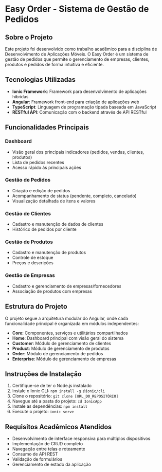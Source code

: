 # Easy Order - Sistema de Gestão de Pedidos

## Sobre o Projeto

Este projeto foi desenvolvido como trabalho acadêmico para a disciplina de Desenvolvimento de Aplicações Móveis. O Easy Order é um sistema de gestão de pedidos que permite o gerenciamento de empresas, clientes, produtos e pedidos de forma intuitiva e eficiente.

## Tecnologias Utilizadas

- **Ionic Framework**: Framework para desenvolvimento de aplicações híbridas
- **Angular**: Framework front-end para criação de aplicações web
- **TypeScript**: Linguagem de programação tipada baseada em JavaScript
- **RESTful API**: Comunicação com o backend através de API RESTful

## Funcionalidades Principais

### Dashboard
- Visão geral dos principais indicadores (pedidos, vendas, clientes, produtos)
- Lista de pedidos recentes
- Acesso rápido às principais ações

### Gestão de Pedidos
- Criação e edição de pedidos
- Acompanhamento de status (pendente, completo, cancelado)
- Visualização detalhada de itens e valores

### Gestão de Clientes
- Cadastro e manutenção de dados de clientes
- Histórico de pedidos por cliente

### Gestão de Produtos
- Cadastro e manutenção de produtos
- Controle de estoque
- Preços e descrições

### Gestão de Empresas
- Cadastro e gerenciamento de empresas/fornecedores
- Associação de produtos com empresas

## Estrutura do Projeto

O projeto segue a arquitetura modular do Angular, onde cada funcionalidade principal é organizada em módulos independentes:

- **Core**: Componentes, serviços e utilitários compartilhados
- **Home**: Dashboard principal com visão geral do sistema
- **Customer**: Módulo de gerenciamento de clientes
- **Product**: Módulo de gerenciamento de produtos
- **Order**: Módulo de gerenciamento de pedidos
- **Enterprise**: Módulo de gerenciamento de empresas

## Instruções de Instalação

1. Certifique-se de ter o Node.js instalado
2. Instale o Ionic CLI: `npm install -g @ionic/cli`
3. Clone o repositório: `git clone [URL_DO_REPOSITÓRIO]`
4. Navegue até a pasta do projeto: `cd IonicApp`
5. Instale as dependências: `npm install`
6. Execute o projeto: `ionic serve`

## Requisitos Acadêmicos Atendidos

- Desenvolvimento de interface responsiva para múltiplos dispositivos
- Implementação de CRUD completo
- Navegação entre telas e roteamento
- Consumo de API REST
- Validação de formulários
- Gerenciamento de estado da aplicação